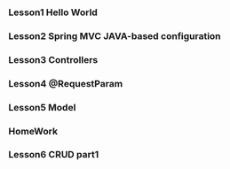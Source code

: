 ### Lesson1 Hello World
### Lesson2 Spring MVC JAVA-based configuration
### Lesson3 Controllers
### Lesson4 @RequestParam
### Lesson5 Model
### HomeWork
### Lesson6 CRUD part1